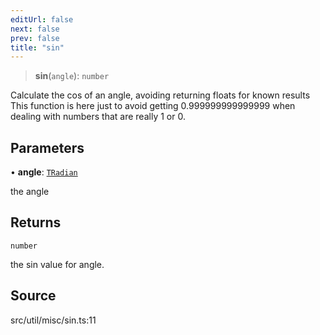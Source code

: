 ```yaml
---
editUrl: false
next: false
prev: false
title: "sin"
---
```


> **sin**(`angle`): `number`

Calculate the cos of an angle, avoiding returning floats for known results
This function is here just to avoid getting 0.999999999999999 when dealing
with numbers that are really 1 or 0.

## Parameters

• **angle**: [`TRadian`](../../../type-aliases/TRadian.md)

the angle

## Returns

`number`

the sin value for angle.

## Source

src/util/misc/sin.ts:11
